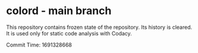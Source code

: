 # colord - main branch

This repository contains frozen state of the repository.
Its history is cleared. It is used only for static code
analysis with Codacy.

Commit Time: 1691328668